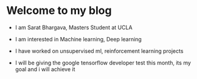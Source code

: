 # Welcome to my blog

- I am Sarat Bhargava, Masters Student at UCLA

- I am interested in Machine learning, Deep learning

- I have worked on unsupervised ml, reinforcement learning projects

- I will be giving the google tensorflow developer test this month, its my goal and i will achieve it

